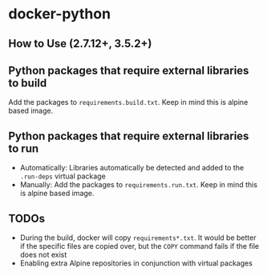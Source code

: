 # docker-python

## How to Use (2.7.12+, 3.5.2+)
## Python packages that require external libraries to **build**
Add the packages to ```requirements.build.txt```.  Keep in mind this is alpine based image.

## Python packages that require external libraries to **run**
* Automatically: Libraries automatically be detected and added to the ```.run-deps``` virtual package
* Manually: Add the packages to ```requirements.run.txt```.  Keep in mind this is alpine based image.

## TODOs
* During the build, docker will copy ```requirements*.txt```.  It would be better if the specific files are copied over, but the ```COPY``` command fails if the file does not exist
* Enabling extra Alpine repositories in conjunction with virtual packages
